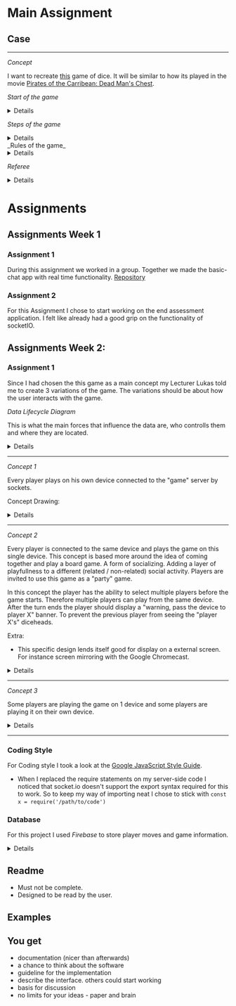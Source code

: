 # Main Assignment

## Case

---

_Concept_

I want to recreate [this](https://nl.wikipedia.org/wiki/Dudo) game of dice. It will be similar to how its played in the movie [Pirates of the Carribean: Dead Man's Chest](https://www.youtube.com/watch?v=5crxHhe5b7w).

_Start of the game_

<details>

- All players start with 5 dice
- All players "shuffle" their dice so that they are random. Players can't see other peoples dice.
- 1 player starts the game (pre round highest dice throw?)
- The playing field is the collection of all dices of all players

</details>

_Steps of the game_

<details>

1. Player 1 Starts the game by stating a dicehead and the number of times he thinks it is on the playing field.

2. Next players selects CALL or BLUFF and performs the corresponding decision.

</details>
_Rules of the game_

<details>
1. When its a players turn he can state a dice head (1 - 6) and the number of times that dice head is on the field with all players's dice combined. For example four 3's or two 6's

2. The amount of diceheads can only be higher than the previous players CALL. For example after two 3's if the next player selects "CALL" any dicehead can be selected but the number of dice (two in this case) must be higher. So three 3's is valid, one 6 is invalid.

3. When a player selects BLUFF all players will show their diceheads and they are counted. If the previous player was right OR the number of corresponding diceheads is LOWER than what the previous player stated the previous player was right. Therefore the player who selected BLUFF will get a 🍺. If the previous player was wrong in stating the correct number of diceheads on the field ( actual number is HIGHER) the previous player gets a 🍺.

4. Repeat step 1 - 3 until players call it a day.

5. Count the number of 🍺 behind peoples name. the person with the least amount of 🍺 has won the game.

6. When the game ends the players will see who won the game.

</details>

_Referee_

<details>

The referee is a piece of software on the server side of this application.

- Makes decisions based on the actions of players.

- Keeps track of turns

- Selects the next player

- Counts the number of dice and diceheads and states if player were actually bluffing or not bluffing.

- Keeps track of the 🍺 score.

</details>

# Assignments

## Assignments Week 1

### Assignment 1

During this assignment we worked in a group. Together we made the basic-chat app with real time functionality. [Repository](https://github.com/stanRepo/real-time-web-2021/tree/TEAM-CHAT-APP)

### Assignment 2

For this Assignment I chose to start working on the end assessment application. I felt like already had a good grip on the functionality of socketIO.

## Assignments Week 2:

### Assignment 1

Since I had chosen the this game as a main concept my Lecturer Lukas told me to create 3 variations of the game. The variations should be about how the user interacts with the game.

_Data Lifecycle Diagram_

This is what the main forces that influence the data are, who controlls them and where they are located.

<details>

![Diagram](./public/assets/drawings/concept-1.svg)

</details>

---

_Concept 1_

Every player plays on his own device connected to the "game" server by sockets.

Concept Drawing:

<details>

![Drawing Concept 1](./public/assets/drawings/RTW2021-concept-1.png)

</details>

---

_Concept 2_

Every player is connected to the same device and plays the game on this single device. This concept is based more around the idea of coming together and play a board game. A form of socializing. Adding a layer of playfullness to a different (related / non-related) social activity. Players are invited to use this game as a "party" game.

In this concept the player has the ability to select multiple players before the game starts. Therefore multiple players can play from the same device. After the turn ends the player should display a "warning, pass the device to player X" banner. To prevent the previous player from seeing the "player X's" diceheads.

Extra:

- This specific design lends itself good for display on a external screen. For instance screen mirroring with the Google Chromecast.

<details>

![Drawing Concept 2a](./public/assets/drawings/RTW2021-concept-2.png)

![Drawing Concept 2b](./public/assets/drawings/RTW2021-concept-2b.png)

</details>

---

_Concept 3_

Some players are playing the game on 1 device and some players are playing it on their own device.

<details>

</details>

---

### Coding Style

For Coding style I took a look at the [Google JavaScript Style Guide](https://google.github.io/styleguide/jsguide.html).

- When I replaced the require statements on my server-side code I noticed that socket.io doesn't support the export syntax required for this to work. So to keep my way of importing neat I chose to stick with `const x = require('/path/to/code')`

### Database

For this project I used _Firebase_ to store player moves and game information.

<details>

</details>

## Readme

- Must not be complete.
- Designed to be read by the user.

## Examples

## You get

- documentation (nicer than afterwards)
- a chance to think about the software
- guideline for the implementation
- describe the interface. others could start working
- basis for discussion
- no limits for your ideas - paper and brain
